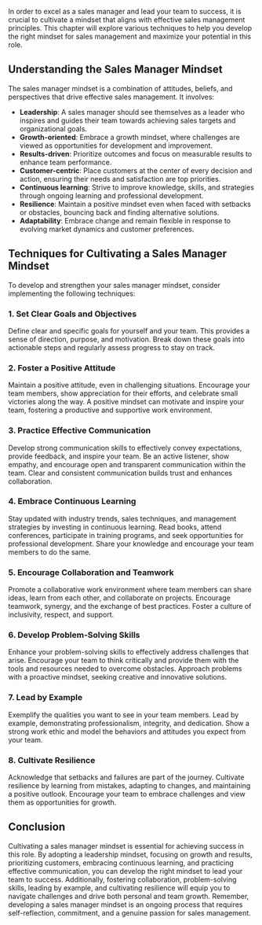 
In order to excel as a sales manager and lead your team to success, it is crucial to cultivate a mindset that aligns with effective sales management principles. This chapter will explore various techniques to help you develop the right mindset for sales management and maximize your potential in this role.

Understanding the Sales Manager Mindset
---------------------------------------

The sales manager mindset is a combination of attitudes, beliefs, and perspectives that drive effective sales management. It involves:

* **Leadership**: A sales manager should see themselves as a leader who inspires and guides their team towards achieving sales targets and organizational goals.
* **Growth-oriented**: Embrace a growth mindset, where challenges are viewed as opportunities for development and improvement.
* **Results-driven**: Prioritize outcomes and focus on measurable results to enhance team performance.
* **Customer-centric**: Place customers at the center of every decision and action, ensuring their needs and satisfaction are top priorities.
* **Continuous learning**: Strive to improve knowledge, skills, and strategies through ongoing learning and professional development.
* **Resilience**: Maintain a positive mindset even when faced with setbacks or obstacles, bouncing back and finding alternative solutions.
* **Adaptability**: Embrace change and remain flexible in response to evolving market dynamics and customer preferences.

Techniques for Cultivating a Sales Manager Mindset
--------------------------------------------------

To develop and strengthen your sales manager mindset, consider implementing the following techniques:

### 1. Set Clear Goals and Objectives

Define clear and specific goals for yourself and your team. This provides a sense of direction, purpose, and motivation. Break down these goals into actionable steps and regularly assess progress to stay on track.

### 2. Foster a Positive Attitude

Maintain a positive attitude, even in challenging situations. Encourage your team members, show appreciation for their efforts, and celebrate small victories along the way. A positive mindset can motivate and inspire your team, fostering a productive and supportive work environment.

### 3. Practice Effective Communication

Develop strong communication skills to effectively convey expectations, provide feedback, and inspire your team. Be an active listener, show empathy, and encourage open and transparent communication within the team. Clear and consistent communication builds trust and enhances collaboration.

### 4. Embrace Continuous Learning

Stay updated with industry trends, sales techniques, and management strategies by investing in continuous learning. Read books, attend conferences, participate in training programs, and seek opportunities for professional development. Share your knowledge and encourage your team members to do the same.

### 5. Encourage Collaboration and Teamwork

Promote a collaborative work environment where team members can share ideas, learn from each other, and collaborate on projects. Encourage teamwork, synergy, and the exchange of best practices. Foster a culture of inclusivity, respect, and support.

### 6. Develop Problem-Solving Skills

Enhance your problem-solving skills to effectively address challenges that arise. Encourage your team to think critically and provide them with the tools and resources needed to overcome obstacles. Approach problems with a proactive mindset, seeking creative and innovative solutions.

### 7. Lead by Example

Exemplify the qualities you want to see in your team members. Lead by example, demonstrating professionalism, integrity, and dedication. Show a strong work ethic and model the behaviors and attitudes you expect from your team.

### 8. Cultivate Resilience

Acknowledge that setbacks and failures are part of the journey. Cultivate resilience by learning from mistakes, adapting to changes, and maintaining a positive outlook. Encourage your team to embrace challenges and view them as opportunities for growth.

Conclusion
----------

Cultivating a sales manager mindset is essential for achieving success in this role. By adopting a leadership mindset, focusing on growth and results, prioritizing customers, embracing continuous learning, and practicing effective communication, you can develop the right mindset to lead your team to success. Additionally, fostering collaboration, problem-solving skills, leading by example, and cultivating resilience will equip you to navigate challenges and drive both personal and team growth. Remember, developing a sales manager mindset is an ongoing process that requires self-reflection, commitment, and a genuine passion for sales management.

